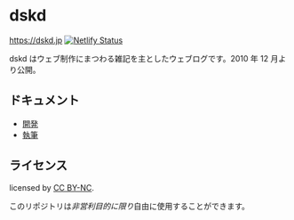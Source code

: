 # dskd

https://dskd.jp
[![Netlify Status](https://api.netlify.com/api/v1/badges/db04f4b1-9cba-45ab-bb63-97b6a110992b/deploy-status)](https://app.netlify.com/sites/dskd/deploys)

dskd はウェブ制作にまつわる雑記を主としたウェブログです。2010 年 12 月より公開。

## ドキュメント

- [開発](DEVELOPMENT.md)
- [執筆](WRITING.md)

## ライセンス

licensed by [CC BY-NC](http://creativecommons.org/licenses/by-nc/4.0/).

このリポジトリは*非営利目的に限り*自由に使用することができます。
